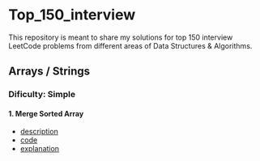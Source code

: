 # Top_150_interview
This repository is meant to share my solutions for top 150 interview LeetCode problems from different areas of Data Structures &amp; Algorithms.

## Arrays / Strings

### Dificulty: Simple

#### 1. Merge Sorted Array
  - [description](https://leetcode.com/problems/merge-sorted-array/description/)
  - [code](https://github.com/SamiIonesi/Top-150-interview/blob/main/Arrays_Strings/Merge_Sorted_Array.cpp)
  - [explanation](https://leetcode.com/problems/merge-sorted-array/solutions/5967973/beats-100-c-simple-solution-using-two-pointers/)

